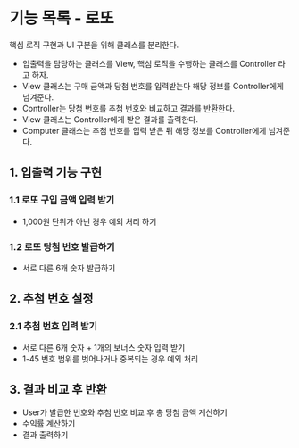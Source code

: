 # 기능 목록 - 로또

핵심 로직 구현과 UI 구분을 위해 클래스를 분리한다.

- 입출력을 담당하는 클래스를 View, 핵심 로직을 수행하는 클래스를 Controller 라고 하자.
- View 클래스는 구매 금액과 당첨 번호를 입력받는다 해당 정보를 Controller에게 넘겨준다.
- Controller는 당첨 번호를 추첨 번호와 비교하고 결과를 반환한다.
- View 클래스는 Controller에게 받은 결과를 출력한다.
- Computer 클래스는 추첨 번호를 입력 받은 뒤 해당 정보를 Controller에게 넘겨준다.

## 1. 입출력 기능 구현

### 1.1 로또 구입 금액 입력 받기

- 1,000원 단위가 아닌 경우 예외 처리 하기

### 1.2 로또 당첨 번호 발급하기

- 서로 다른 6개 숫자 발급하기

## 2. 추첨 번호 설정

### 2.1 추첨 번호 입력 받기

- 서로 다른 6개 숫자 + 1개의 보너스 숫자 입력 받기
- 1-45 번호 범위를 벗어나거나 중복되는 경우 예외 처리

## 3. 결과 비교 후 반환

- User가 발급한 번호와 추첨 번호 비교 후 총 당첨 금액 계산하기
- 수익률 계산하기
- 결과 출력하기